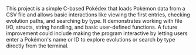This project is a simple C-based Pokédex that loads Pokémon data from a CSV file and allows basic interactions like viewing the first entries, checking evolution paths, and searching by type.
It demonstrates working with file I/O, structs, string handling, and basic user-defined functions.
A future improvement could include making the program interactive by letting users enter a Pokémon's name or ID to explore evolutions or search by type directly from the terminal.
